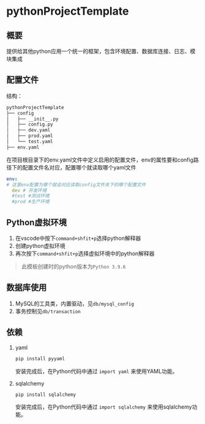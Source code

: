 # pythonProjectTemplate

## 概要

提供给其他python应用一个统一的框架，包含环境配置、数据库连接、日志、模块集成

## 配置文件

结构：

```bash
pythonProjectTemplate
├── config
│   ├── __init__.py
│   ├── config.py
│   ├── dev.yaml
│   ├── prod.yaml
│   └── test.yaml
├── env.yaml
```

在项目根目录下的env.yaml文件中定义启用的配置文件，env的属性要和config路径下的配置文件名对应，配置哪个就读取哪个yaml文件

```yaml
env:
# 这里env配置为哪个就会对应读取config文件夹下的哪个配置文件
  dev # 开发环境
  #test #测试环境
  #prod #生产环境
```

## Python虚拟环境

1. 在vscode中按下`command+shfit+p`选择python解释器
2. 创建python虚拟环境
3. 再次按下`command+shfit+p`选择虚拟环境中的python解释器

> 此模板创建时的python版本为`Python 3.9.6`

## 数据库使用

1. MySQL的工具类，内置驱动，见`db/mysql_config`
2. 事务控制见`db/transaction`

## 依赖

1. yaml

    ```bash
    pip install pyyaml
    ```

    安装完成后，在Python代码中通过 `import yaml` 来使用YAML功能。
2. sqlalchemy

    ```bash
    pip install sqlalchemy
    ```

    安装完成后，在Python代码中通过 `import sqlalchemy` 来使用sqlalchemy功能。